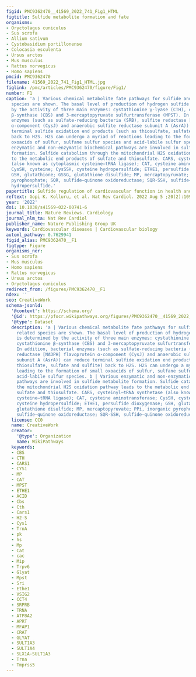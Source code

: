 ```yaml
---
figid: PMC9362470__41569_2022_741_Fig1_HTML
figtitle: Sulfide metabolite formation and fate
organisms:
- Oryctolagus cuniculus
- Sus scrofa
- Allium sativum
- Cystobasidium portillonense
- Colocasia esculenta
- Ursus arctos
- Mus musculus
- Rattus norvegicus
- Homo sapiens
pmcid: PMC9362470
filename: 41569_2022_741_Fig1_HTML.jpg
figlink: /pmc/articles/PMC9362470/figure/Fig1/
number: F1
caption: 'a | Various chemical metabolite fate pathways for sulfide and its related
  species are shown. The basal level of production of hydrogen sulfide (H2S) is determined
  by the activity of three main enzymes: cystathionine γ-lyase (CTH), cystathionine
  β-synthase (CBS) and 3-mercaptopyruvate sulfurtransferase (MPST). In addition, bacterial
  enzymes (such as sulfate-reducing bacteria (SRB), sulfite reductase [NADPH] flavoprotein
  α-component (CysJ) and anaerobic sulfite reductase subunit A (AsrA)) can reduce
  terminal sulfide oxidation end products (such as thiosulfate, sulfate and sulfite)
  back to H2S. H2S can undergo a myriad of reactions leading to the formation of small
  oxoacids of sulfur, sulfane sulfur species and acid-labile sulfur species. b | Various
  enzymatic and non-enzymatic biochemical pathways are involved in sulfide metabolite
  formation. Sulfide catabolism through the mitochondrial H2S oxidation pathway leads
  to the metabolic end products of sulfate and thiosulfate. CARS, cysteinyl–tRNA synthetase
  (also known as cytoplasmic cysteine–tRNA ligase); CAT, cysteine aminotransferase;
  CysSH, cysteine; CysSSH, cysteine hydropersulfide; ETHE1, persulfide dioxygenase;
  GSH, glutathione; GSSG, glutathione disulfide; MP, mercaptopyruvate; PPi, inorganic
  pyrophosphate; SQR, sulfide–quinone oxidoreductase; SQR-SSH, sulfide–quinone oxidoreductase
  hydropersulfide.'
papertitle: Sulfide regulation of cardiovascular function in health and disease.
reftext: Gopi K. Kolluru, et al. Nat Rev Cardiol. 2022 Aug 5 ;20(2):109-125.
year: '2022'
doi: 10.1038/s41569-022-00741-6
journal_title: Nature Reviews. Cardiology
journal_nlm_ta: Nat Rev Cardiol
publisher_name: Nature Publishing Group UK
keywords: Cardiovascular diseases | Cardiovascular biology
automl_pathway: 0.7629941
figid_alias: PMC9362470__F1
figtype: Figure
organisms_ner:
- Sus scrofa
- Mus musculus
- Homo sapiens
- Rattus norvegicus
- Ursus arctos
- Oryctolagus cuniculus
redirect_from: /figures/PMC9362470__F1
ndex: ''
seo: CreativeWork
schema-jsonld:
  '@context': https://schema.org/
  '@id': https://pfocr.wikipathways.org/figures/PMC9362470__41569_2022_741_Fig1_HTML.html
  '@type': Dataset
  description: 'a | Various chemical metabolite fate pathways for sulfide and its
    related species are shown. The basal level of production of hydrogen sulfide (H2S)
    is determined by the activity of three main enzymes: cystathionine γ-lyase (CTH),
    cystathionine β-synthase (CBS) and 3-mercaptopyruvate sulfurtransferase (MPST).
    In addition, bacterial enzymes (such as sulfate-reducing bacteria (SRB), sulfite
    reductase [NADPH] flavoprotein α-component (CysJ) and anaerobic sulfite reductase
    subunit A (AsrA)) can reduce terminal sulfide oxidation end products (such as
    thiosulfate, sulfate and sulfite) back to H2S. H2S can undergo a myriad of reactions
    leading to the formation of small oxoacids of sulfur, sulfane sulfur species and
    acid-labile sulfur species. b | Various enzymatic and non-enzymatic biochemical
    pathways are involved in sulfide metabolite formation. Sulfide catabolism through
    the mitochondrial H2S oxidation pathway leads to the metabolic end products of
    sulfate and thiosulfate. CARS, cysteinyl–tRNA synthetase (also known as cytoplasmic
    cysteine–tRNA ligase); CAT, cysteine aminotransferase; CysSH, cysteine; CysSSH,
    cysteine hydropersulfide; ETHE1, persulfide dioxygenase; GSH, glutathione; GSSG,
    glutathione disulfide; MP, mercaptopyruvate; PPi, inorganic pyrophosphate; SQR,
    sulfide–quinone oxidoreductase; SQR-SSH, sulfide–quinone oxidoreductase hydropersulfide.'
  license: CC0
  name: CreativeWork
  creator:
    '@type': Organization
    name: WikiPathways
  keywords:
  - CBS
  - CTH
  - CARS1
  - CYS1
  - MP
  - CAT
  - MPST
  - ETHE1
  - ACID
  - Cbs
  - Cth
  - Cars1
  - H2-S
  - Cys1
  - TrnA
  - pk
  - hs
  - Mp
  - Cat
  - cac
  - Mip
  - Trpv6
  - Glyat
  - Mpst
  - Sri
  - Ethe1
  - VSIG2
  - CCT4
  - SRPRB
  - TRNA
  - ATP8A2
  - APRT
  - MFAP1
  - CRAT
  - GLYAT
  - SULT1A3
  - SULT1A4
  - SLX1A-SULT1A3
  - Trna
  - Tmprss5
---
```

